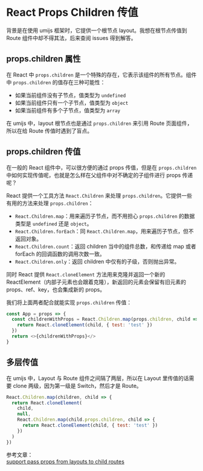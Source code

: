 # React Props Children 传值

背景是在使用 umijs 框架时，它提供一个根节点 layout。我想在根节点传值到 Route 组件中却不得其法，后来查阅 issues 得到解答。

## props.children 属性

在 React 中 `props.children` 是一个特殊的存在，它表示该组件的所有节点。组件中 `props.children` 的值存在三种可能性：

- 如果当前组件没有子节点，值类型为 `undefined`
- 如果当前组件只有一个子节点，值类型为 `object`
- 如果当前组件有多个子节点，值类型为 `array`

在 umijs 中，layout 根节点也是通过 `props.children` 来引用 Route 页面组件，所以在给 Route 传值时遇到了盲点。

## props.children 传值

在一般的 React 组件中，可以很方便的通过 props 传值，但是在 `props.children` 中如何实现传值呢，也就是怎么样在父组件中对不确定的子组件进行 props 传递呢？

React 提供一个工具方法 `React.Children` 来处理 `props.children`。它提供一些有用的方法来处理 `props.children`：

- `React.Children.map`：用来遍历子节点，而不用担心 `props.children` 的数据类型是 `undefined` 还是 `object`。
- `React.Children.forEach`：同 `React.Children.map`，用来遍历子节点，但不返回对象。
- `React.Children.count`：返回 children 当中的组件总数，和传递给 map 或者 forEach 的回调函数的调用次数一致。
- `React.Children.only`：返回 children 中仅有的子级，否则抛出异常。

同时 React 提供 `React.cloneElement` 方法用来克隆并返回一个新的 ReactElement（内部子元素也会跟着克隆），新返回的元素会保留有旧元素的 props、ref、key，也会集成新的 props。

我们将上面两者配合就能实现 `props.children` 传值：

```javascript
const App = props => {
  const childrenWithProps = React.Children.map(props.children, child => {
    return React.cloneElement(child, { test: 'test' })
  })
  return <>{childrenWithProps}</>
}
```

## 多层传值

在 umijs 中，Layout 与 Route 组件之间隔了两层，所以在 Layout 里传值的话需要 clone 两级，因为第一级是 Switch，然后才是 Route。

```javascript
React.Children.map(children, child => {
  return React.cloneElement(
    child,
    null,
    React.Children.map(child.props.children, child => {
      return React.cloneElement(child, { test: 'test' })
    })
  )
})
```

参考文章：  
[support pass props from layouts to child routes](https://github.com/umijs/umi/pull/1282)
